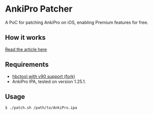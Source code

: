 # AnkiPro Patcher
A PoC for patching AnkiPro on iOS, enabling Premium features for free.

## How it works
[Read the article here](https://vlourme.medium.com/reverse-engineering-react-native-and-hermes-byte-code-bb5b96db368f)

## Requirements
- [hbctool with v90 support (fork)](https://github.com/Al-oxos/hbctool)
- AnkiPro IPA, tested on version 1.25.1.

## Usage
```sh
$ ./patch.sh /path/to/AnkiPro.ipa
```